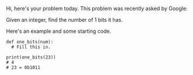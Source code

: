 Hi, here's your problem today. This problem was recently asked by Google:

Given an integer, find the number of 1 bits it has.

Here's an example and some starting code.
```
def one_bits(num):
  # Fill this in.

print(one_bits(23))
# 4
# 23 = 0b1011
```
